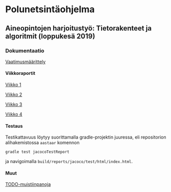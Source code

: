 # Polunetsintäohjelma

## Aineopintojen harjoitustyö: Tietorakenteet ja algoritmit (loppukesä 2019)

### Dokumentaatio

[Vaatimusmäärittely](https://github.com/magael/aastaar/blob/master/documentation/maarittely.md)

#### Viikkoraportit
[Viikko 1](https://github.com/magael/aastaar/blob/master/documentation/viikkoraportit/viikkoraportti1.md)

[Viikko 2](https://github.com/magael/aastaar/blob/master/documentation/viikkoraportit/viikkoraportti2.md)

[Viikko 3](https://github.com/magael/aastaar/blob/master/documentation/viikkoraportit/viikkoraportti3.md)

[Viikko 4](https://github.com/magael/aastaar/blob/master/documentation/viikkoraportit/viikkoraportti4.md)

#### Testaus

Testikattavuus löytyy suorittamalla gradle-projektin juuressa, eli repositorion alihakemistossa <code>aastaar</code> komennon

<code>gradle test jacocoTestReport</code>

ja navigoimalla <code>build/reports/jacoco/test/html/index.html</code>.

#### Muut
[TODO-muistiinpanoja](!https://github.com/magael/aastaar/blob/master/documentation/todo.md)